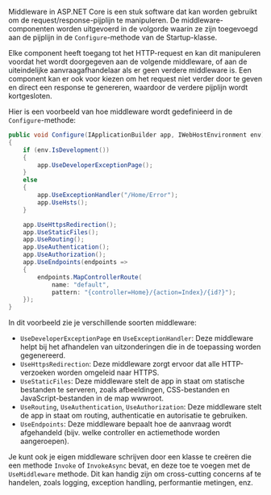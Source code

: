 Middleware in ASP.NET Core is een stuk software dat kan worden gebruikt om de request/response-pijplijn te manipuleren. De middleware-componenten worden uitgevoerd in de volgorde waarin ze zijn toegevoegd aan de pijplijn in de `Configure`-methode van de Startup-klasse.

Elke component heeft toegang tot het HTTP-request en kan dit manipuleren voordat het wordt doorgegeven aan de volgende middleware, of aan de uiteindelijke aanvraagafhandelaar als er geen verdere middleware is. Een component kan er ook voor kiezen om het request niet verder door te geven en direct een response te genereren, waardoor de verdere pijplijn wordt kortgesloten.

Hier is een voorbeeld van hoe middleware wordt gedefinieerd in de `Configure`-methode:

```csharp
public void Configure(IApplicationBuilder app, IWebHostEnvironment env)
{
    if (env.IsDevelopment())
    {
        app.UseDeveloperExceptionPage();
    }
    else
    {
        app.UseExceptionHandler("/Home/Error");
        app.UseHsts();
    }

    app.UseHttpsRedirection();
    app.UseStaticFiles();
    app.UseRouting();
    app.UseAuthentication();
    app.UseAuthorization();
    app.UseEndpoints(endpoints =>
    {
        endpoints.MapControllerRoute(
            name: "default",
            pattern: "{controller=Home}/{action=Index}/{id?}");
    });
}
```

In dit voorbeeld zie je verschillende soorten middleware:

- `UseDeveloperExceptionPage` en `UseExceptionHandler`: Deze middleware helpt bij het afhandelen van uitzonderingen die in de toepassing worden gegenereerd.
- `UseHttpsRedirection`: Deze middleware zorgt ervoor dat alle HTTP-verzoeken worden omgeleid naar HTTPS.
- `UseStaticFiles`: Deze middleware stelt de app in staat om statische bestanden te serveren, zoals afbeeldingen, CSS-bestanden en JavaScript-bestanden in de map wwwroot.
- `UseRouting`, `UseAuthentication`, `UseAuthorization`: Deze middleware stelt de app in staat om routing, authenticatie en autorisatie te gebruiken.
- `UseEndpoints`: Deze middleware bepaalt hoe de aanvraag wordt afgehandeld (bijv. welke controller en actiemethode worden aangeroepen).

Je kunt ook je eigen middleware schrijven door een klasse te creëren die een methode `Invoke` of `InvokeAsync` bevat, en deze toe te voegen met de `UseMiddleware` methode. Dit kan handig zijn om cross-cutting concerns af te handelen, zoals logging, exception handling, performantie metingen, enz.